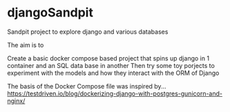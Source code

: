 # djangoSandpit
Sandpit project to explore django and various databases

The aim is to 

Create a basic docker compose based project that spins up django in 1 container and an SQL data base in another
Then try some toy porjects to experiment with the models and how they interact with the ORM of Django


The basis of the Docker Compose file was inspired by...
https://testdriven.io/blog/dockerizing-django-with-postgres-gunicorn-and-nginx/


